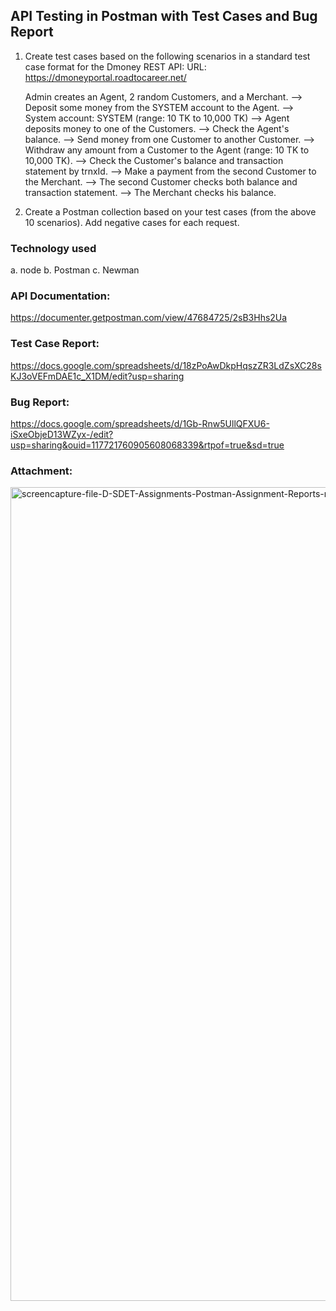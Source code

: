 ## API Testing in Postman with Test Cases and Bug Report
1. Create test cases based on the following scenarios in a standard test case format for the Dmoney REST API:
   URL: https://dmoneyportal.roadtocareer.net/

   Admin creates an Agent, 2 random Customers, and a Merchant.
   --> Deposit some money from the SYSTEM account to the Agent.
   --> System account: SYSTEM (range: 10 TK to 10,000 TK)
   --> Agent deposits money to one of the Customers.
   --> Check the Agent's balance.
   --> Send money from one Customer to another Customer.
   --> Withdraw any amount from a Customer to the Agent (range: 10 TK to 10,000 TK).
   --> Check the Customer's balance and transaction statement by trnxId.
   --> Make a payment from the second Customer to the Merchant.
   --> The second Customer checks both balance and transaction statement.
   --> The Merchant checks his balance.
2. Create a Postman collection based on your test cases (from the above 10 scenarios).
   Add negative cases for each request.

### Technology used
a. node
b. Postman
c. Newman

### API Documentation: 
https://documenter.getpostman.com/view/47684725/2sB3Hhs2Ua
### Test Case Report: 
https://docs.google.com/spreadsheets/d/18zPoAwDkpHqszZR3LdZsXC28sKJ3oVEFmDAE1c_X1DM/edit?usp=sharing
### Bug Report: 
https://docs.google.com/spreadsheets/d/1Gb-Rnw5UllQFXU6-iSxeObjeD13WZyx-/edit?usp=sharing&ouid=117721760905608068339&rtpof=true&sd=true
### Attachment:
   <img width="1366" height="1302" alt="screencapture-file-D-SDET-Assignments-Postman-Assignment-Reports-report-html-2025-08-31-17_25_45" src="https://github.com/user-attachments/assets/ee8462bf-0b17-4387-9536-60177db718f8" />

